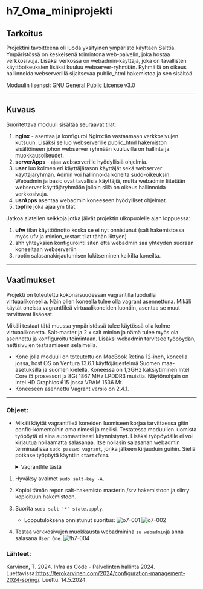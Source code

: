 
# h7_Oma_miniprojekti

## Tarkoitus 

Projektini tavoitteena oli luoda yksityinen ympäristö käyttäen Salttia. Ympäristössä on keskeisenä toimintona web-palvelin, joka hostaa verkkosivuja. Lisäksi verkossa on webadmin-käyttäjä, joka on tavallisten käyttöoikeuksien lisäksi kuuluu webserver-ryhmään. Ryhmällä on oikeus hallinnoida webserverillä sijaitsevaa public_html hakemistoa ja sen sisältöä. 

Moduulin lisenssi: [GNU General Public License v3.0](https://github.com/syjaka/h7_Oma_miniprojekti/tree/main#)

---

## Kuvaus

Suoritettava moduuli sisältää seuraavat tilat:
1. **nginx** - asentaa ja konfiguroi Nginx:än vastaamaan verkkosivujen kutsuun. Lisäksi se luo webserverille public_html hakemiston sisältöineen johon webserver ryhmään kuuluvilla on hallinta ja muokkausoikeudet.
2. **serverApps** - ajaa webserverille hyödyllisiä ohjelmia.
3. **user** luo kolmen eri käyttäjätason käyttäjät sekä webserver käyttäjäryhmän. Admin voi hallinnoida koneita sudo-oikeuksin. Webadmin ja basic ovat tavallisia käyttäjiä, mutta webadmin liitetään webserver käyttäjäryhmään jolloin sillä on oikeus hallinnoida verkkosivuja.
4. **usrApps** asentaa webadmin koneeseen hyödylliset ohjelmat.
5. **topfile** joka ajaa ym tilat.

Jatkoa ajatellen seikkoja jotka jäivät projektin ulkopuolelle ajan loppuessa:
1. **ufw** tilan käyttöönotto koska se ei nyt onnistunut (salt hakemistossa myös ufv ja minion_restart tilat tähän liittyen)
2. shh yhteyksien konfigurointi siten että webadmin saa yhteyden suoraan koneeltaan webserveriin
3. rootin salasanakirjautumisen lukitseminen kaikilta koneilta.

---

## Vaatimukset

Projekti on toteutettu kokonaisuudessan vagrantilla luoduilla virtuaalikoneella. Näin ollen koneella tulee olla vagrant asennettuna.
Mikäli käytät oheista vagrantfileä virtuaalikoneiden luontiin, asentaa se muut tarvittavat lisäosat.

Mikäli testaat tätä muussa ympäristössä tulee käytössä olla kolme virtuaalikonetta. Salt-master ja 2 x salt minion ja nämä tulee myös ola asennettu ja konfiguroitu toimintaan. Lisäksi webadmin tarvitsee työpöydän, nettisivujen testaamiseen selaimella.

- Kone jolla moduuli on toteutettu on MacBook Retina 12-inch, koneella jossa, host OS on Ventura 13.6.1 käyttöjärjestelmä Suomen maa-asetuksilla ja suomen kielellä. Koneessa on 1,3GHz kaksiytiminen Intel Core i5 prosessori ja 8Gt 1867 MHz LPDDR3 muistia. Näytönohjain on Intel HD Graphics 615 jossa VRAM 1536 Mt.
- Koneeseen asennettu Vagrant versio on 2.4.1.

---

### Ohjeet:

- Mikäli käytät vagrantfileä koneiden luomiseen korjaa tarvittaessa gitin confic-komentoihin oma nimesi ja meilisi. Testatessa moduulien luomista työpöytä ei aina automaattisesti käynnistynyt. Lisäksi työpöydälle ei voi kirjautua nollaamatta salasanaa. Itse nollasin salasanan webadmin terminaalissa `sudo passwd vagrant`, jonka jälkeen kirjauduin guihin. Siellä potkase työpöytä käyntiin `startxfce4`.
    <details>
    <summary>Vagrantfile tästä</summary>
      
      # -*- mode: ruby -*-
      # vi: set ft=ruby :
      
      
      $tscript_master = <<TSCRIPT
      set -o verbose
      apt-get update
      apt-get -y install ufw curl micro bash-completion git ssh salt-master
      sudo systemctl restart salt-master
      echo "Master done"
      TSCRIPT
      
      $tscript_ufw = <<TSCRIPT
      ufw allow 22/tcp
      ufw allow 80/tcp
      ufw allow 4505/tcp
      ufw allow 4506/tcp
      echo "y" | ufw enable
      echo "Ufw config done and enabled"
      TSCRIPT
      
      $tscript_github = <<TSCRIPT
      set -o verbose
      git config --global user.email "kadriye.syrja@myy.haaga-helia.fi"
      git config --global user.name "saltmaster"
      echo "Git config done"
      TSCRIPT
      
      $tscript_webadmin = <<TSCRIPT
      set -o verbose
      apt-get update
      apt-get -y install salt-minion tasksel
      echo "master: 192.168.88.101" > /etc/salt/minion
      echo "id: webadmin" >> /etc/salt/minion
      echo "master_alive_interval: 30" >> /etc/salt/minion
      sudo systemctl restart salt-minion
      #install XFCE
      sudo tasksel install xfce-desktop
      echo "Webadmin done"
      TSCRIPT
      
      $tscript_webserver = <<TSCRIPT
      set -o verbose
      apt-get update
      apt-get -y install salt-minion
      echo "master: 192.168.88.101" > /etc/salt/minion
      echo "id: webserver" >> /etc/salt/minion
      echo "master_alive_interval: 30" >> /etc/salt/minion
      sudo systemctl restart salt-minion
      echo "Webserver done"
      TSCRIPT
      
      Vagrant.configure("2") do |config|
      	config.vm.synced_folder ".", "/vagrant", disabled: true
      	config.vm.synced_folder "shared/", "/home/vagrant/shared", create: true
      	config.vm.box = "debian/bullseye64"
      	
      	config.vm.define "saltmaster" do |saltmaster|
      		saltmaster.vm.hostname = "saltmaster"
      		saltmaster.vm.network "private_network", ip: "192.168.88.101"
      		saltmaster.vm.provision "shell", inline: $tscript_master
      		saltmaster.vm.provision "shell", inline: $tscript_ufw
      		saltmaster.vm.provision "shell", inline: $tscript_github
      	end
      	
      	config.vm.define "webadmin", primary: true do |webadmin|
      	     webadmin.vm.hostname = "webadmin"
      	     webadmin.vm.network "private_network", ip: "192.168.88.102"
      	     webadmin.vm.provision "shell", inline: $tscript_ufw
      	     webadmin.vm.provision "shell", inline: $tscript_webadmin
      	     webadmin.vm.provider "virtualbox" do |vb|
      		vb.gui = true
      		vb.memory = "2048"
      	     end	
      	end
      	
      	config.vm.define "webserver", primary: true do |webserver|
      	      webserver.vm.hostname = "webserver"
      	      webserver.vm.network "private_network", ip: "192.168.88.103"
      	      webserver.vm.provision "shell", inline: $tscript_ufw
      	      webserver.vm.provision "shell", inline: $tscript_webserver
      			 webserver.vm.provider "virtualbox" do |vb|
      		 vb.gui = false
      		 vb.memory = "1024"
      	      end
      	end
      
      end
    </details>  


1. Hyväksy avaimet `sudo salt-key -A`.
2. Kopioi tämän repon salt-hakemisto masterin /srv hakemistoon ja siirry kopioituun hakemistoon.
3. Suorita `sudo salt '*' state.apply`.
    - Lopputuloksena onnistunut suoritus:
      ![o7-001](https://github.com/syjaka/h7_Oma_miniprojekti/assets/123550796/1ff3b2de-fce3-4328-bc98-ab20e716f6e9)
      ![o7-002](https://github.com/syjaka/h7_Oma_miniprojekti/assets/123550796/345c521e-9db5-4ebb-a8b8-b13dd4eb4fcd)

7. Testaa verkkosivujen muokkausta webadminina `su webadmin`ja anna salasana `User One`.
![!h7-004](https://github.com/syjaka/h7_Oma_miniprojekti/assets/123550796/34d8e0e7-db57-47bf-95c4-fd288c405549)



### Lähteet:

Karvinen, T. 2024. Infra as Code - Palvelinten hallinta 2024. Luettavissa:https://terokarvinen.com/2024/configuration-management-2024-spring/. Luettu: 14.5.2024.

